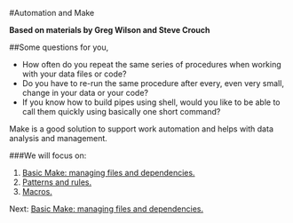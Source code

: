 #Automation and Make

**Based on materials by Greg Wilson and Steve Crouch**

##Some questions for you,

* How often do you repeat the same series of procedures when working with your data files or code?
* Do you have to re-run the same procedure after every, even very small, change in your data or your code?
* If you know how to build pipes using shell, would you like to be able to call them quickly using basically one short command?


Make is a good solution to support work automation and helps with data analysis and management. 

###We will focus on:
1. [Basic Make: managing files and dependencies.](1_Basic_Make.md)
2. [Patterns and rules.](2_Patterns_Rules.md)
3. [Macros.](3_Macros.md)

Next: [Basic Make: managing files and dependencies.](1_Basic_Make.md)
